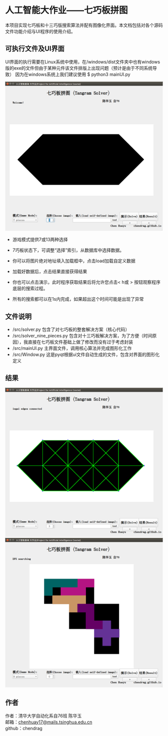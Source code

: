 ﻿# 人工智能大作业——七巧板拼图
本项目实现七巧板和十三巧版搜索算法并配有图像化界面。本文档包括对各个源码文件功能介绍与UI程序的使用介绍。
## 可执行文件及UI界面
UI界面的执行需要在Linux系统中使用，在/windows/dist文件夹中也有windows版的exe的文件但由于某种元件该文件排版上出现问题（预计是由于不同系统导致） 
因为在windows系统上我们建议使用 
    $ python3 mainUI.py  
    
<img src="https://github.com/ChenDRAG/hello-world/blob/master/Screenshot%20from%202019-10-20%2000-37-10.png?raw=true" width=600 alt="UI">  

- 游戏模式提供7或13两种选择
- 7巧板状态下，可调整“选择”索引，从数据库中选择数据。
- 你可以将图片绝对地址填入加载框中，点击load加载自定义数据
- 加载好数据后，点击结果直接获得结果
- 你也可以点击演示，此时程序获取结果后将允许您点击< h或 > 按钮观察程序底层的搜索过程。

- 所有的搜索都可以在1s内完成，如果超出这个时间可能是出现了异常

## 文件说明
- /src/solver.py 包含了对七巧板的整套解决方案（核心代码）
- /src/solver_nine_pieces.py 包含对十三巧板解决方案，为了方便（时间原因），我直接在七巧板文件基础上做了修改而没有过于考虑封装
- /src/mainUI.py 主界面文件，调用核心算法并完成图形化工作
- /src/Window.py 这是pyqt根据ui文件自动生成的文件，包含对界面的图形化定义
  
## 结果

<img src="https://raw.githubusercontent.com/ChenDRAG/hello-world/master/Screenshot%20from%202019-10-20%2000-37-52.png" width=600 alt="ex1">

<img src="https://github.com/ChenDRAG/hello-world/blob/master/Screenshot%20from%202019-10-20%2000-39-37.png?raw=true" width=600 alt="ex2">

## 作者
作者：清华大学自动化系自76班 陈华玉  
邮箱：chenhuay17@mails.tsinghua.edu.cn  
github：chendrag